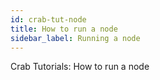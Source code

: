```yaml
---
id: crab-tut-node
title: How to run a node
sidebar_label: Running a node
---
```


Crab Tutorials: How to run a node